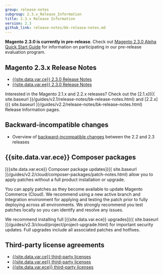 ```yaml
---
group: release-notes
subgroup: 2.3.x_Release_Information
title: 2.3.x Release Information
version: 2.3
github_link: release-notes/bk-release-notes.md
---
```



**Magento 2.3.0 is currently in pre-release**. Check out [Magento 2.3.0 Alpha Quick Start Guide]({{page.baseurl}}/release-notes/2.3.0-quick-start) for information on participating in our pre-release evaluation program.



## Magento 2.3.x Release Notes

* [{{site.data.var.ce}} 2.3.0 Release Notes]({{page.baseurl}}/release-notes/ReleaseNotes2.3.0OpenSource.html)
* [{{site.data.var.ee}} 2.3.0 Release Notes]({{page.baseurl}}/release-notes/ReleaseNotes2.3.0Commerce.html)



Interested in the Magento 2.1.x and 2.2.x releases? Check out the [2.1.x]({{ site.baseurl }}/guides/v2.1/release-notes/bk-release-notes.html) and [2.2.x]({{ site.baseurl }}/guides/v2.2/release-notes/bk-release-notes.html) Release Information pages.  

## Backward-incompatible changes

*	Overview of [backward-incompatible changes]({{page.baseurl}}/release-notes/backward-incompatible-changes/index.html) between the 2.2 and 2.3 releases



## {{site.data.var.ece}} Composer packages

[{{site.data.var.ece}} Composer package updates]({{ site.baseurl }}/guides/v2.2/cloud/composer-packages/patch-notes.html) allow you to apply patches without a full product installation or upgrade.

You can apply patches as they become available to update Magento Commerce (Cloud). We recommend using a new active branch and Integration environment for applying and testing the patch prior to fully deploying across all environments. We strongly recommend you test patches locally so you can identify and resolve any issues.

<div class="bs-callout bs-callout-info" id="info" markdown="1">
We recommend installing full [{{site.data.var.ece}} upgrades]({{ site.baseurl }}/guides/v2.3/cloud/project/project-upgrade.html) for important security updates. Full upgrades include all associated patches and hotfixes.
</div>



## Third-party license agreements

*	[{{site.data.var.ce}} third-party licenses]({{page.baseurl}}/release-notes/thirdparty_ce.html)
*	[{{site.data.var.ee}} third-party licenses]({{page.baseurl}}/release-notes/thirdparty_ee.html)
*	[{{site.data.var.ece}} third-party licenses]({{page.baseurl}}/release-notes/thirdparty-mccloud.html)

